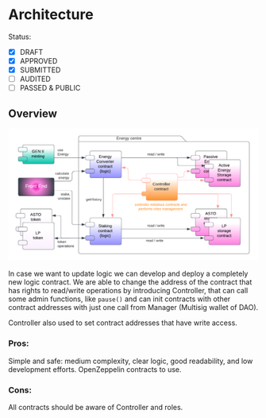 # Architecture

Status: <br>

- [x] DRAFT
- [x] APPROVED
- [x] SUBMITTED
- [ ] AUDITED
- [ ] PASSED & PUBLIC

## Overview

![GEN II Brains Minting event](assets/architecture.png)

In case we want to update logic we can develop and deploy a completely new logic contract. We are able to change the address of the contract that has rights to read/write operations by introducing Controller, that can call some admin functions, like `pause()` and can init contracts with other contract addresses with just one call from Manager (Multisig wallet of DAO).

Controller also used to set contract addresses that have write access.

### Pros:

Simple and safe: medium complexity, clear logic, good readability, and low development efforts. OpenZeppelin contracts to use.

### Cons:

All contracts should be aware of Controller and roles.
